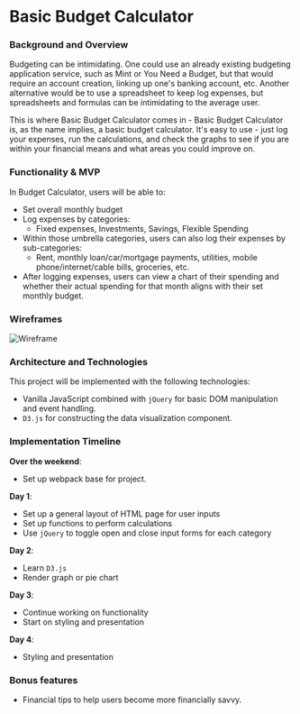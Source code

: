 # Basic Budget Calculator

### Background and Overview

Budgeting can be intimidating. One could use an already existing budgeting application service, such as Mint or You Need a Budget, but that would require an account creation, linking up one's banking account, etc. Another alternative would be to use a spreadsheet to keep log expenses, but spreadsheets and formulas can be intimidating to the average user.

This is where Basic Budget Calculator comes in - Basic Budget Calculator is, as the name implies, a basic budget calculator. It's easy to use - just log your expenses, run the calculations, and check the graphs to see if you are within your financial means and what areas you could improve on.

### Functionality & MVP  

In Budget Calculator, users will be able to:

- Set overall monthly budget
- Log expenses by categories:
  - Fixed expenses, Investments, Savings, Flexible Spending
- Within those umbrella categories, users can also log their expenses by sub-categories:
  - Rent, monthly loan/car/mortgage payments, utilities, mobile phone/internet/cable bills, groceries, etc.
- After logging expenses, users can view a chart of their spending and whether their actual spending for that month aligns with their set monthly budget.


### Wireframes
![Wireframe][wireframe]

### Architecture and Technologies

This project will be implemented with the following technologies:

- Vanilla JavaScript combined with `jQuery` for basic DOM manipulation and event handling.
- `D3.js` for constructing the data visualization component.

### Implementation Timeline

**Over the weekend**:
- Set up webpack base for project.

**Day 1**:
- Set up a general layout of HTML page for user inputs
- Set up functions to perform calculations
- Use `jQuery` to toggle open and close input forms for each category

**Day 2**:
- Learn `D3.js`
- Render graph or pie chart

**Day 3**:
- Continue working on functionality
- Start on styling and presentation

**Day 4**:
- Styling and presentation


### Bonus features
- Financial tips to help users become more financially savvy.

[wireframe]: https://github.com/julielin0812/basic-budget-calculator/blob/master/docs/basic-budget-calc-wireframe.png?raw=true

